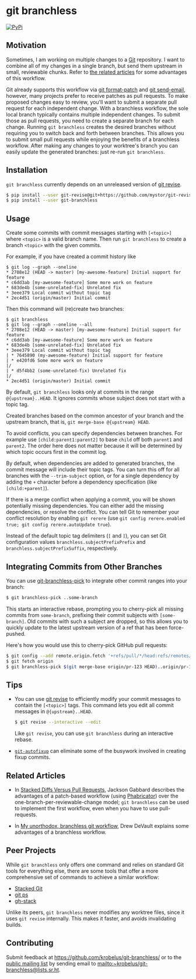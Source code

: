 # git branchless

[![PyPi](https://img.shields.io/pypi/v/git-branchless.svg)](https://pypi.org/project/git-branchless)

## Motivation

Sometimes, I am working on multiple changes to a [Git] repository.  I want
to combine all of my changes in a single branch, but send them upstream in
small, reviewable chunks. Refer to [the related articles](#related-articles)
for some advantages of this workflow.

Git already supports this workflow via [git format-patch] and [git send-email],
however, many projects prefer to receive patches as pull requests.  To make
proposed changes easy to review, you'll want to submit a separate pull
request for each independent change.  With a branchless workflow, the sole
local branch typically contains multiple independent changes. To submit
those as pull requests, you need to create a separate branch for each change.
Running `git branchless` creates the desired branches without requiring you
to switch back and forth between branches. This allows you to submit small
pull requests while enjoying the benefits of a branchless workflow. After
making any changes to your worktree's branch you can easily update the
generated branches: just re-run `git branchless`.

## Installation

`git branchless` currently depends on an unreleased version of [git revise].

```sh
$ pip install --user git-revise@git+https://github.com/mystor/git-revise.git@e27bc1631f5da6041c2fa7e3d1f5a9fecfb3ef57
$ pip install --user git-branchless
```

## Usage

Create some commits with commit messages starting with `[<topic>] ` where
`<topic>` is a valid branch name.  Then run `git branchless` to create a branch
`<topic>` with the given commits.

For example, if you have created a commit history like

    $ git log --graph --oneline
    * 2708e12 (HEAD -> master) [my-awesome-feature] Initial support for feature
    * c6dd3ab [my-awesome-feature] Some more work on feature
    * 683de4b [some-unrelated-fix] Unrelated fix
    * 3eee379 Local commit without topic tag
    * 2ec4d51 (origin/master) Initial commit

Then this command will (re)create two branches:

    $ git branchless
    $ git log --graph --oneline --all
    * 2708e12 (HEAD -> master) [my-awesome-feature] Initial support for feature
    * c6dd3ab [my-awesome-feature] Some more work on feature
    * 683de4b [some-unrelated-fix] Unrelated fix
    * 3eee379 Local commit without topic tag
    | * 7645890 (my-awesome-feature) Initial support for feature
    | * e420fd6 Some more work on feature
    |/
    | * d5f4bb2 (some-unrelated-fix) Unrelated fix
    |/
    * 2ec4d51 (origin/master) Initial commit

By default, `git branchless` looks only at commits in the range
`@{upstream}..HEAD`.  It ignores commits whose subject does not start with
a topic tag.

Created branches based on the common ancestor of your branch and the upstream
branch, that is, `git merge-base @{upstream} HEAD`.

To avoid conflicts, you can specify dependencies between branches.
For example use `[child:parent1:parent2]` to base `child` off both `parent1`
and `parent2`. The order here does not matter because it will be determined
by which topic occurs first in the commit log.

By default, when dependencies are added to generated branches, the commit
message will include their topic tags. You can turn this off for all branches
with the `--trim-subject` option, or for a single dependency by adding the
`+` character before a dependency specification (like `[child:+parent]`).

If there is a merge conflict when applying a commit, you will be shown
potentially missing dependencies. You can either add the missing dependencies,
or resolve the conflict. You can tell Git to remember your conflict resolution
by enabling `git rerere` (use `git config rerere.enabled true; git config
rerere.autoUpdate true`).

Instead of the default topic tag delimiters (`[` and `]`), you can
set Git configuration values `branchless.subjectPrefixPrefix` and
`branchless.subjectPrefixSuffix`, respectively.

## Integrating Commits from Other Branches

You can use [git-branchless-pick](./git-branchless-pick) to integrate
other commit ranges into your branch:

```sh
$ git branchless-pick ..some-branch 
```

This starts an interactive rebase, prompting you to cherry-pick all
missing commits from `some-branch`, prefixing their commit subjects with
`[some-branch]`.  Old commits with such a subject are dropped, so this
allows you to quickly update to the latest upstream version of a ref that
has been force-pushed.

Here's how you would use this to cherry-pick GitHub pull requests:

```sh
$ git config --add remote.origin.fetch '+refs/pull/*/head:refs/remotes/origin/pr-*'
$ git fetch origin
$ git branchless-pick $(git merge-base origin/pr-123 HEAD)..origin/pr-123
```

## Tips

- You can use [git revise] to efficiently modify your commit messages
  to contain the `[<topic>]` tags. This command lets you edit all commit
  messages in `@{upstream}..HEAD`.

  ```sh
  $ git revise --interactive --edit
  ```

  Like `git revise`, you can use `git branchless` during an interactive rebase.

- [`git-autofixup`](https://github.com/torbiak/git-autofixup/) can eliminate
  some of the busywork involved in creating fixup commits.

## Related Articles

- In [Stacked Diffs Versus Pull Requests], Jackson Gabbard
  describes the advantages of a patch-based workflow (using [Phabricator])
  over the one-branch-per-reviewable-change model; `git branchless` can be used
  to implement the first workflow, even when you have to use pull-requests.

- In [My unorthodox, branchless git workflow], Drew
  DeVault explains some advantages of a branchless workflow.

## Peer Projects

While `git branchless` only offers one command and relies on standard Git
tools for everything else, there are some tools that offer a more comprehensive
set of commands to achieve a similar workflow:

- [Stacked Git](https://stacked-git.github.io/)
- [git ps](https://github.com/uptech/git-ps)
- [gh-stack](https://github.com/timothyandrew/gh-stack)

Unlike its peers, `git branchless` never modifies any worktree files,
since it uses `git revise` internally.  This makes it faster, and avoids
invalidating builds.

## Contributing

Submit feedback at <https://github.com/krobelus/git-branchless/> or to the
[public mailing list](https://lists.sr.ht/~krobelus/git-branchless) by
sending email to <mailto:~krobelus/git-branchless@lists.sr.ht>.

[Git]: <https://git-scm.com/>
[git revise]: <https://github.com/mystor/git-revise/>
[git format-patch]: <https://git-scm.com/docs/git-format-patch>
[git send-email]: <https://git-send-email.io/>
[Stacked Diffs Versus Pull Requests]: <https://jg.gg/2018/09/29/stacked-diffs-versus-pull-requests/>
[My unorthodox, branchless git workflow]: <https://drewdevault.com/2020/04/06/My-weird-branchless-git-workflow.html>
[Phabricator]: <https://www.phacility.com/>
